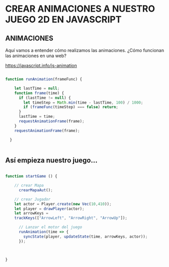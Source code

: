# CREAR ANIMACIONES A NUESTRO JUEGO 2D EN JAVASCRIPT


## ANIMACIONES

Aquí vamos a entender cómo realizamos las animaciones.
¿Cómo funcionan las animaciones en una web?

https://javascript.info/js-animation


```js

function runAnimation(frameFunc) {

    let lastTime = null;
    function frame(time) {
      if (lastTime != null) {
        let timeStep = Math.min(time - lastTime, 100) / 1000;
        if (frameFunc(timeStep) === false) return;
      }
      lastTime = time;
      requestAnimationFrame(frame);
    }
    requestAnimationFrame(frame);

  }
  
```

## Así empieza nuestro juego...

```js

function startGame () {

    // crear Mapa
      crearMapaAut();

    // crear Jugador
    let actor = Player.create(new Vec(10,410));  
    let player = drawPlayer(actor);
    let arrowKeys =
    trackKeys(["ArrowLeft", "ArrowRight", "ArrowUp"]);

      // Lanzar el motor del juego   
      runAnimation(time => {
        syncState(player, updateState(time, arrowKeys, actor));
      });
    
    

}

```
